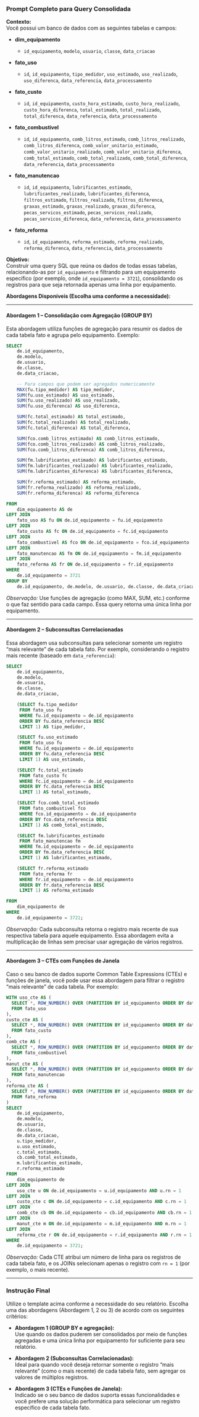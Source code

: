 ### Prompt Completo para Query Consolidada

**Contexto:**  
Você possui um banco de dados com as seguintes tabelas e campos:

- **dim_equipamento**  
  
  - `id_equipamento`, `modelo`, `usuario`, `classe`, `data_criacao`

- **fato_uso**  
  
  - `id`, `id_equipamento`, `tipo_medidor`, `uso_estimado`, `uso_realizado`, `uso_diferenca`, `data_referencia`, `data_processamento`

- **fato_custo**  
  
  - `id`, `id_equipamento`, `custo_hora_estimado`, `custo_hora_realizado`, `custo_hora_diferenca`, `total_estimado`, `total_realizado`, `total_diferenca`, `data_referencia`, `data_processamento`

- **fato_combustivel**  
  
  - `id`, `id_equipamento`, `comb_litros_estimado`, `comb_litros_realizado`, `comb_litros_diferenca`, `comb_valor_unitario_estimado`, `comb_valor_unitario_realizado`, `comb_valor_unitario_diferenca`, `comb_total_estimado`, `comb_total_realizado`, `comb_total_diferenca`, `data_referencia`, `data_processamento`

- **fato_manutencao**  
  
  - `id`, `id_equipamento`, `lubrificantes_estimado`, `lubrificantes_realizado`, `lubrificantes_diferenca`, `filtros_estimado`, `filtros_realizado`, `filtros_diferenca`, `graxas_estimado`, `graxas_realizado`, `graxas_diferenca`, `pecas_servicos_estimado`, `pecas_servicos_realizado`, `pecas_servicos_diferenca`, `data_referencia`, `data_processamento`

- **fato_reforma**  
  
  - `id`, `id_equipamento`, `reforma_estimado`, `reforma_realizado`, `reforma_diferenca`, `data_referencia`, `data_processamento`

**Objetivo:**  
Construir uma query SQL que reúna os dados de todas essas tabelas, relacionando-as por `id_equipamento` e filtrando para um equipamento específico (por exemplo, onde `id_equipamento = 3721`), consolidando os registros para que seja retornada apenas uma linha por equipamento.

**Abordagens Disponíveis (Escolha uma conforme a necessidade):**

---

#### **Abordagem 1 – Consolidação com Agregação (GROUP BY)**

Esta abordagem utiliza funções de agregação para resumir os dados de cada tabela fato e agrupa pelo equipamento. Exemplo:

```sql
SELECT
    de.id_equipamento,
    de.modelo,
    de.usuario,
    de.classe,
    de.data_criacao,

    -- Para campos que podem ser agregados numericamente
    MAX(fu.tipo_medidor) AS tipo_medidor,
    SUM(fu.uso_estimado) AS uso_estimado,
    SUM(fu.uso_realizado) AS uso_realizado,
    SUM(fu.uso_diferenca) AS uso_diferenca,

    SUM(fc.total_estimado) AS total_estimado,
    SUM(fc.total_realizado) AS total_realizado,
    SUM(fc.total_diferenca) AS total_diferenca,

    SUM(fco.comb_litros_estimado) AS comb_litros_estimado,
    SUM(fco.comb_litros_realizado) AS comb_litros_realizado,
    SUM(fco.comb_litros_diferenca) AS comb_litros_diferenca,

    SUM(fm.lubrificantes_estimado) AS lubrificantes_estimado,
    SUM(fm.lubrificantes_realizado) AS lubrificantes_realizado,
    SUM(fm.lubrificantes_diferenca) AS lubrificantes_diferenca,

    SUM(fr.reforma_estimado) AS reforma_estimado,
    SUM(fr.reforma_realizado) AS reforma_realizado,
    SUM(fr.reforma_diferenca) AS reforma_diferenca

FROM
    dim_equipamento AS de
LEFT JOIN
    fato_uso AS fu ON de.id_equipamento = fu.id_equipamento
LEFT JOIN
    fato_custo AS fc ON de.id_equipamento = fc.id_equipamento
LEFT JOIN
    fato_combustivel AS fco ON de.id_equipamento = fco.id_equipamento
LEFT JOIN
    fato_manutencao AS fm ON de.id_equipamento = fm.id_equipamento
LEFT JOIN
    fato_reforma AS fr ON de.id_equipamento = fr.id_equipamento
WHERE
    de.id_equipamento = 3721
GROUP BY
    de.id_equipamento, de.modelo, de.usuario, de.classe, de.data_criacao;
```

*Observação:* Use funções de agregação (como MAX, SUM, etc.) conforme o que faz sentido para cada campo. Essa query retorna uma única linha por equipamento.

---

#### **Abordagem 2 – Subconsultas Correlacionadas**

Essa abordagem usa subconsultas para selecionar somente um registro “mais relevante” de cada tabela fato. Por exemplo, considerando o registro mais recente (baseado em `data_referencia`):

```sql
SELECT
    de.id_equipamento,
    de.modelo,
    de.usuario,
    de.classe,
    de.data_criacao,

    (SELECT fu.tipo_medidor
     FROM fato_uso fu
     WHERE fu.id_equipamento = de.id_equipamento
     ORDER BY fu.data_referencia DESC
     LIMIT 1) AS tipo_medidor,

    (SELECT fu.uso_estimado
     FROM fato_uso fu
     WHERE fu.id_equipamento = de.id_equipamento
     ORDER BY fu.data_referencia DESC
     LIMIT 1) AS uso_estimado,

    (SELECT fc.total_estimado
     FROM fato_custo fc
     WHERE fc.id_equipamento = de.id_equipamento
     ORDER BY fc.data_referencia DESC
     LIMIT 1) AS total_estimado,

    (SELECT fco.comb_total_estimado
     FROM fato_combustivel fco
     WHERE fco.id_equipamento = de.id_equipamento
     ORDER BY fco.data_referencia DESC
     LIMIT 1) AS comb_total_estimado,

    (SELECT fm.lubrificantes_estimado
     FROM fato_manutencao fm
     WHERE fm.id_equipamento = de.id_equipamento
     ORDER BY fm.data_referencia DESC
     LIMIT 1) AS lubrificantes_estimado,

    (SELECT fr.reforma_estimado
     FROM fato_reforma fr
     WHERE fr.id_equipamento = de.id_equipamento
     ORDER BY fr.data_referencia DESC
     LIMIT 1) AS reforma_estimado

FROM
    dim_equipamento de
WHERE
    de.id_equipamento = 3721;
```

*Observação:* Cada subconsulta retorna o registro mais recente de sua respectiva tabela para aquele equipamento. Essa abordagem evita a multiplicação de linhas sem precisar usar agregação de vários registros.

---

#### **Abordagem 3 – CTEs com Funções de Janela**

Caso o seu banco de dados suporte Common Table Expressions (CTEs) e funções de janela, você pode usar essa abordagem para filtrar o registro “mais relevante” de cada tabela. Por exemplo:

```sql
WITH uso_cte AS (
  SELECT *, ROW_NUMBER() OVER (PARTITION BY id_equipamento ORDER BY data_referencia DESC) AS rn
  FROM fato_uso
),
custo_cte AS (
  SELECT *, ROW_NUMBER() OVER (PARTITION BY id_equipamento ORDER BY data_referencia DESC) AS rn
  FROM fato_custo
),
comb_cte AS (
  SELECT *, ROW_NUMBER() OVER (PARTITION BY id_equipamento ORDER BY data_referencia DESC) AS rn
  FROM fato_combustivel
),
manut_cte AS (
  SELECT *, ROW_NUMBER() OVER (PARTITION BY id_equipamento ORDER BY data_referencia DESC) AS rn
  FROM fato_manutencao
),
reforma_cte AS (
  SELECT *, ROW_NUMBER() OVER (PARTITION BY id_equipamento ORDER BY data_referencia DESC) AS rn
  FROM fato_reforma
)
SELECT
    de.id_equipamento,
    de.modelo,
    de.usuario,
    de.classe,
    de.data_criacao,
    u.tipo_medidor,
    u.uso_estimado,
    c.total_estimado,
    cb.comb_total_estimado,
    m.lubrificantes_estimado,
    r.reforma_estimado
FROM
    dim_equipamento de
LEFT JOIN
    uso_cte u ON de.id_equipamento = u.id_equipamento AND u.rn = 1
LEFT JOIN
    custo_cte c ON de.id_equipamento = c.id_equipamento AND c.rn = 1
LEFT JOIN
    comb_cte cb ON de.id_equipamento = cb.id_equipamento AND cb.rn = 1
LEFT JOIN
    manut_cte m ON de.id_equipamento = m.id_equipamento AND m.rn = 1
LEFT JOIN
    reforma_cte r ON de.id_equipamento = r.id_equipamento AND r.rn = 1
WHERE
    de.id_equipamento = 3721;
```

*Observação:* Cada CTE atribui um número de linha para os registros de cada tabela fato, e os JOINs selecionam apenas o registro com `rn = 1` (por exemplo, o mais recente).

---

### Instrução Final

Utilize o template acima conforme a necessidade do seu relatório. Escolha uma das abordagens (Abordagem 1, 2 ou 3) de acordo com os seguintes critérios:

- **Abordagem 1 (GROUP BY e agregação):**  
  Use quando os dados puderem ser consolidados por meio de funções agregadas e uma única linha por equipamento for suficiente para seu relatório.

- **Abordagem 2 (Subconsultas Correlacionadas):**  
  Ideal para quando você deseja retornar somente o registro “mais relevante” (como o mais recente) de cada tabela fato, sem agregar os valores de múltiplos registros.

- **Abordagem 3 (CTEs e Funções de Janela):**  
  Indicado se o seu banco de dados suporta essas funcionalidades e você prefere uma solução performática para selecionar um registro específico de cada tabela fato.
